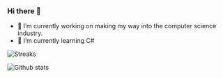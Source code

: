 ### Hi there 👋
- 🔭 I’m currently working on making my way into the computer science industry.
- 🌱 I’m currently learning C#

![Streaks](https://github-readme-streak-stats.herokuapp.com/?user=Error1OH1&theme=radical&hide_border=true)

![Github stats](https://github-readme-stats.vercel.app/api?username=Error1OH1&theme=radical&show_icons=true&count_private=true&include_all_commits=true&hide_border=true)


<!--
**Error1OH1/Error1OH1** is a ✨ _special_ ✨ repository because its `README.md` (this file) appears on your GitHub profile.

Here are some ideas to get you started:

- 🔭 I’m currently working on ...
- 🌱 I’m currently learning ...
- 👯 I’m looking to collaborate on ...
- 🤔 I’m looking for help with ...
- 💬 Ask me about ...
- 📫 How to reach me: ...
- 😄 Pronouns: ...
- ⚡ Fun fact: ...
-->
